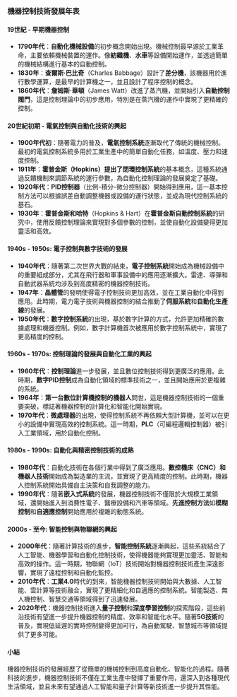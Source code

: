 ### 機器控制技術發展年表

#### 19世紀 - 早期機器控制

- **1790年代**：**自動化機械設備**的初步概念開始出現。機械控制最早源於工業革命，主要依賴機械裝置的運作。像**紡織機**、**水車**等設備開始運作，並透過簡單的機械結構進行基本的自動控制。
- **1830年**：**查爾斯·巴比奇**（Charles Babbage）設計了**差分機**，該機器用於進行數學運算，是最早的計算機之一，並且設計了程序控制的概念。
- **1860年代**：**詹姆斯·華頓**（James Watt）改進了蒸汽機，並開始引入**自動控制閥門**，這是控制理論中的初步應用，特別是在蒸汽機的運作中實現了更精確的控制。

#### 20世紀初期 - 電氣控制與自動化技術的興起

- **1900年代初**：隨著電力的普及，**電氣控制系統**逐漸取代了傳統的機械控制。最初的電氣控制系統多用於工業生產中的簡單自動化任務，如溫度、壓力和速度控制。
- **1911年**：**霍普金斯（Hopkins）**提出了**閉環控制系統**的基本概念，這種系統通過反饋機制來調節系統的運行參數，為自動化控制理論的發展奠定了基礎。
- **1920年代**：**PID控制器**（比例-積分-微分控制器）開始得到應用，這一基本控制方法可以根據誤差自動調整機器或設備的運行狀態，並成為現代控制系統的基石。
- **1930年**：**霍普金斯和哈特**（Hopkins & Hart）在**霍普金斯自動控制系統**的研究中，使用反饋控制理論來實現對多個參數的控制，並使自動化設備變得更加靈活和高效。

#### 1940s - 1950s: 電子控制與數字技術的發展

- **1940年代**：隨著第二次世界大戰的結束，**電子控制系統**開始成為機械設備中的重要組成部分，尤其在飛行器和軍事設備中的應用逐漸擴大。雷達、導彈和自動武器系統均涉及到高度精密的機器控制技術。
- **1947年**：**晶體管**的發明使得電子控制技術更加高效，並在工業自動化中得到應用。此時期，電力電子技術與機器控制的結合推動了**伺服系統**和**自動化生產線**的發展。
- **1950年代**：**數字控制系統**的出現，基於數字計算的方式，允許更加精確的數據處理和機器控制。例如，數字計算機首次被應用於數字控制系統中，實現了更高精度的控制。

#### 1960s - 1970s: 控制理論的發展與自動化工業的興起

- **1960年代**：**控制理論**進一步發展，並且數位控制技術得到更廣泛的應用。此時期，**數字PID控制**成為自動化領域的標準技術之一，並且開始應用於更複雜的系統。
- **1964年**：**第一台數位計算機控制的機器人**問世，這是機器控制技術的一個重要突破，標誌著機器控制的計算化和智能化開始實現。
- **1970年代**：**微處理器**的出現，使得控制系統不再依賴大型計算機，並可以在更小的設備中實現高效的控制系統。這一時期，**PLC**（可編程邏輯控制器）被引入工業領域，用於自動化控制。

#### 1980s - 1990s: 自動化與精密控制技術的成熟

- **1980年代**：自動化技術在各個行業中得到了廣泛應用。**數控機床（CNC）**和**機器人技術**開始成為製造業的主流，並實現了更高精度的控制。此時期，機器人控制系統開始具備自主決策和自我調整的能力。
- **1990年代**：隨著**嵌入式系統**的發展，機器控制技術不僅限於大規模工業領域，還開始進入到消費性電子、醫療設備和汽車等領域。**先進控制方法**如**模糊控制**和**自適應控制**開始應用於複雜的動態系統。

#### 2000s - 至今: 智能控制與物聯網的興起

- **2000年代**：隨著計算技術的進步，**智能控制系統**逐漸興起，這些系統結合了人工智能、機器學習和自動化控制技術，使得機器能夠實現更加靈活、智能和高效的操作。這一時期，物聯網（IoT）技術開始對機器控制技術產生深遠影響，實現了遠程控制和自動化監控。
- **2010年代**：**工業4.0**時代的到來，智能機器控制技術開始與大數據、人工智能、雲計算等技術融合，實現了更精細化和自適應的控制系統。智能製造、無人機控制、智慧交通等領域得到了迅速發展。
- **2020年代**：機器控制技術進入**量子控制**和**深度學習控制**的探索階段，這些前沿技術有望進一步提升機器控制的精度、效率和智能化水平。隨著**5G技術**的普及，實現低延遲的實時控制變得更加可行，為自動駕駛、智慧城市等領域提供了更多可能。

#### 小結

機器控制技術的發展經歷了從簡單的機械控制到高度自動化、智能化的過程。隨著科技的進步，機器控制技術不僅在工業生產中發揮了重要作用，還深入到各種現代生活領域，並且未來有望通過人工智能和量子計算等新技術進一步提升其性能。